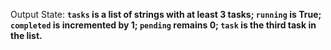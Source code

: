 Output State: **`tasks` is a list of strings with at least 3 tasks; `running` is True; `completed` is incremented by 1; `pending` remains 0; `task` is the third task in the list.**